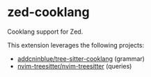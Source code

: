 # zed-cooklang

Cooklang support for Zed.

This extension leverages the following projects:

- [addcninblue/tree-sitter-cooklang] (grammar)
- [nvim-treesitter/nvim-treesitter] (queries)

<!-- Links -->
[addcninblue/tree-sitter-cooklang]: https://github.com/addcninblue/tree-sitter-cooklang
[nvim-treesitter/nvim-treesitter]: https://github.com/nvim-treesitter/nvim-treesitter
